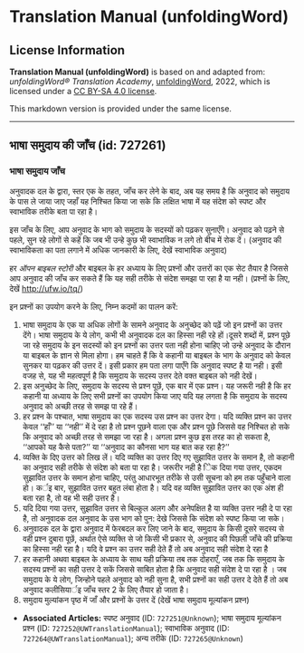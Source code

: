 # Translation Manual (unfoldingWord)

## License Information

**Translation Manual (unfoldingWord)** is based on and adapted from: _unfoldingWord® Translation Academy_, [unfoldingWord](https://unfoldingword.org/utw), 2022, which is licensed under a [CC BY-SA 4.0 license](https://creativecommons.org/licenses/by-sa/4.0/legalcode.en).

This markdown version is provided under the same license.



--------------------------------

## भाषा समुदाय की जाँच (id: 727261)

### भाषा समुदाय जाँच

अनुवादक दल के द्वारा, स्तर एक के तहत, जाँच कर लेने के बाद, अब यह समय है कि अनुवाद को समुदाय के पास ले जाया जाए जहाँ यह निश्चित किया जा सके कि लक्षित भाषा में यह संदेश को स्पष्ट और स्वाभाविक तरीके बता पा रहा है।

इस जाँच के लिए, आप अनुवाद के भाग को समुदाय के सदस्यों को पढ़कर सुनाएँगे। अनुवाद को पढ़ने से पहले, सुन रहे लोगों से कहें कि जब भी उन्हे कुछ भी स्वाभाविक न लगे तो बीच में रोक दें। (अनुवाद की स्वाभाविकता का पता लगाने में अधिक जानकारी के लिए, देखें स्वाभाविक अनुवाद)

हर *ऑपन बाइबल स्टोरी* और बाइबल के हर अध्याय के लिए प्रश्नों और उत्तरों का एक सेट तैयार है जिससे आप अनुवाद की जाँच कर सकते हैं कि यह सही तरीके से संदेश समझा पा रहा है या नही। (प्रश्नों के लिए, देखें http://ufw.io/tq/)

इन प्रश्नों का उपयोग करने के लिए, निम्न कदमों का पालन करें:

1. भाषा समुदाय के एक या अधिक लोगों के सामने अनुवाद के अनुच्छेद को पढ़ें जो इन प्रश्नों का उत्तर देंगे। भाषा समुदाय के ये लोग, कभी भी अनुवादक दल का हिस्सा नही रहे हों।दूसरे शब्दों में, प्रश्न पूछे जा रहे समुदाय के इन सदस्यों को इन प्रश्नों का उत्तर पता नही होना चाहिए जो उन्हे अनुवाद के दौरान या बाइबल के ज्ञान से मिला होगा। हम चाहते हैं कि वे कहानी या बाइबल के भाग के अनुवाद को केवल सुनकर या पढ़कर की उत्तर दें। इसी प्रकार हम पता लगा पाएँगे कि अनुवाद स्पष्ट है या नही। इसी वजह से, यह भी महत्वपूर्ण है कि समुदाय के सदस्य उत्तर देते वक्त बाइबल को नही देखें।
2. इस अनुच्छेद के लिए, समुदाय के सदस्य से प्रश्न पूछें, एक बार में एक प्रश्न। यह जरूरी नही है कि हर कहानी या अध्याय के लिए सभी प्रश्नों का उपयोग किया जाए यदि यह लगता है कि समुदाय के सदस्य अनुवाद को अच्छी तरह से समझ पा रहे हैं।
3. हर प्रश्न के पश्चात, भाषा समुदाय का एक सदस्य उस प्रश्न का उत्तर देगा। यदि व्यक्ति प्रश्न का उत्तर केवल ‘‘हाँ’’ या ‘‘नही’’ में दे रहा है तो प्रश्न पूछने वाला एक और प्रश्न पूछे जिससे वह निश्चित हो सके कि अनुवाद को अच्छी तरह से समझा जा रहा है। अगला प्रश्न कुछ इस तरह का हो सकता है, ‘‘आपको यह कैसे पता?’’ या ‘‘अनुवाद का कौनसा भाग यह बात कह रहा है?’’
4. व्यक्ति के दिए उत्तर को लिख लें। यदि व्यक्ति का उत्तर दिए गए सुझावित उत्तर के समान है, तो कहानी का अनुवाद सही तरीके से संदेश को बता पा रहा है। जरूरीर नही है ेिक दिया गया उत्तर, एकदम सुझावित उत्तर के समान होना चाहिए, परंतु आधारभूत तरीके से उसी सूचना को हम तक पहुँचाने वाला हो। कर्इ बार, सुझावित उत्तर बहुत लंबा होता है। यदि वह व्यक्ति सुझावित उत्तर का एक अंश ही बता रहा है, तो वह भी सही उत्तर है।
5. यदि दिया गया उत्तर, सुझावित उत्तर से बिल्कुल अलग और अनेपक्षित है या व्यक्ति उत्तर नही दे पा रहा है, तो अनुवादक दल अनुवाद के उस भाग को पुन: देखे जिससे कि संदेश को स्पष्ट किया जा सके।
6. अनुवादक दल के द्वारा अनुवाद में फेरबदल कर लिए जाने के बाद, समुदाय के किसी दूसरे सदस्य से वही प्रश्न दुबारा पूछें, अर्थात ऐसे व्यक्ति से जो किसी भी प्रकार से, अनुवाद की पिछली जाँचे की प्रक्रिया का हिस्सा नही रहा है। यदि वे प्रश्न का उत्तर सही देते हैं तो अब अनुवाद सही संदेश दे रहा है
7. हर कहानी अथवा बाइबल के अध्याय के साथ यही प्रक्रिया तब तक दोहराएँ, जब तक कि समुदाय के सदस्य प्रश्नों का सही उत्तर दे सकें जिससे साबित होता है कि अनुवाद सही संदेश दे पा रहा है । जब समुदाय के ये लोग, जिन्होने पहले अनुवाद को नही सुना है, सभी प्रश्नों का सही उत्तर दे देते हैं तो अब अनुवाद कलीसियार्इ जाँच स्तर 2 के लिए तैयार हो जाता है।
8. समुदाय मुल्यांकन पृष्ठ में जाँ और प्रश्नों के उत्तर दें (देखें भाषा समुदाय मूल्यांकन प्रश्न)

* **Associated Articles:** स्पष्ट अनुवाद (ID: `727251@Unknown`); भाषा समुदाय मूल्यांकन प्रश्न (ID: `727252@UWTranslationManual`); स्वाभाविक अनुवाद (ID: `727264@UWTranslationManual`); अन्य तरीके (ID: `727265@Unknown`)


